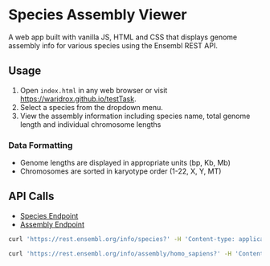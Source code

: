 # Species Assembly Viewer
A web app built with vanilla JS, HTML and CSS that displays genome assembly info for various species using the Ensembl REST API.

## Usage
1. Open `index.html` in any web browser or visit https://waridrox.github.io/testTask.
2. Select a species from the dropdown menu.
3. View the assembly information including species name, total genome length and individual chromosome lengths

### Data Formatting
- Genome lengths are displayed in appropriate units (bp, Kb, Mb)
- Chromosomes are sorted in karyotype order (1-22, X, Y, MT)

## API Calls
- [Species Endpoint](https://rest.ensembl.org/documentation/info/species)
- [Assembly Endpoint](https://rest.ensembl.org/documentation/info/assembly_info)

```bash
curl 'https://rest.ensembl.org/info/species?' -H 'Content-type: application/json'

curl 'https://rest.ensembl.org/info/assembly/homo_sapiens?' -H 'Content-type: application/json'
```
